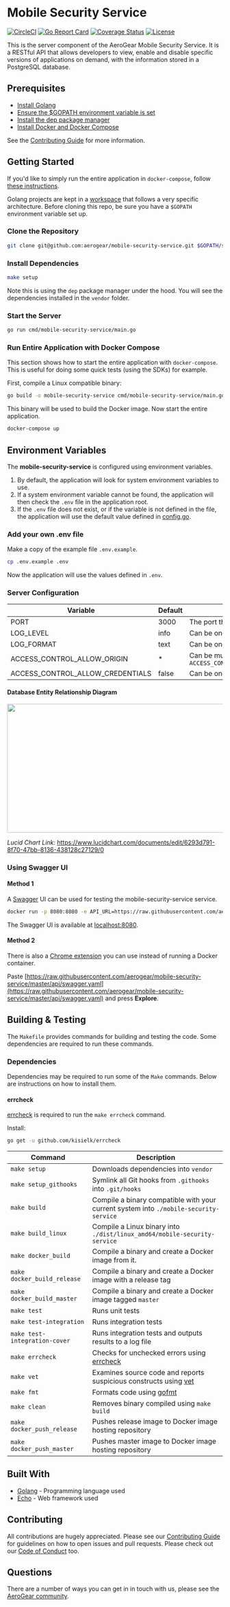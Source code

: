 # Mobile Security Service

[![CircleCI](https://circleci.com/gh/aerogear/mobile-security-service.svg?style=svg)](https://circleci.com/gh/aerogear/mobile-security-service)
[![Go Report Card](https://goreportcard.com/badge/github.com/aerogear/mobile-security-service)](https://goreportcard.com/report/github.com/aerogear/mobile-security-service)
[![Coverage Status](https://coveralls.io/repos/github/aerogear/mobile-security-service/badge.svg?branch=master)](https://coveralls.io/github/aerogear/mobile-security-service?branch=master)
[![License](https://img.shields.io/:license-Apache2-blue.svg)](http://www.apache.org/licenses/LICENSE-2.0)

This is the server component of the AeroGear Mobile Security Service. It is a RESTful API that allows developers to view, enable and disable specific versions of applications on demand, with the information stored in a PostgreSQL database.

## Prerequisites

* [Install Golang](https://golang.org/doc/install)
* [Ensure the $GOPATH environment variable is set](https://github.com/golang/go/wiki/SettingGOPATH)
* [Install the dep package manager](https://golang.github.io/dep/docs/installation.html)
* [Install Docker and Docker Compose](https://docs.docker.com/compose/install/)

See the [Contributing Guide](https://aerogear.org/community/#guides) for more information.

## Getting Started

If you'd like to simply run the entire application in `docker-compose`, follow [these instructions](#Run-Entire-Application-with-Docker-Compose).

Golang projects are kept in a [workspace](https://golang.org/doc/code.html#Workspaces) that follows a very specific architecture. Before cloning this repo, be sure you have a `$GOPATH` environment variable set up.

### Clone the Repository

```sh
git clone git@github.com:aerogear/mobile-security-service.git $GOPATH/src/github.com/aerogear/mobile-security-service
```

### Install Dependencies

```sh
make setup
```

Note this is using the `dep` package manager under the hood. You will see the dependencies installed in the `vendor` folder.

### Start the Server

```sh
go run cmd/mobile-security-service/main.go
```

### Run Entire Application with Docker Compose

This section shows how to start the entire application with `docker-compose`. This is useful for doing some quick tests (using the SDKs) for example.

First, compile a Linux compatible binary:

```bash
go build -o mobile-security-service cmd/mobile-security-service/main.go
```

This binary will be used to build the Docker image. Now start the entire application.

```bash
docker-compose up
```

## Environment Variables

The **mobile-security-service** is configured using environment variables.

1. By default, the application will look for system environment variables to use.
2. If a system environment variable cannot be found, the application will then check the `.env` file in the application root.
3. If the `.env` file does not exist, or if the variable is not defined in the file, the application will use the default value defined in [config.go](./pkg/config/config.go).

### Add your own .env file

Make a copy of the example file `.env.example`.

```sh
cp .env.example .env
```

Now the application will use the values defined in `.env`.

### Server Configuration

| Variable                         | Default | Description                                                                                                                        |
|----------------------------------|---------|------------------------------------------------------------------------------------------------------------------------------------|
| PORT                             | 3000    | The port the server will listen on                                                                                                 |
| LOG_LEVEL                        | info    | Can be one of `[debug, info, warning, error, fatal, panic]`                                                                        |
| LOG_FORMAT                       | text    | Can be one of `[text, json]`                                                                                                       |
| ACCESS_CONTROL_ALLOW_ORIGIN      | *       | Can be multiple URL values separated with commas. Example: `ACCESS_CONTROL_ALLOW_ORIGIN=http://www.example.com,http://example.com` |
| ACCESS_CONTROL_ALLOW_CREDENTIALS | false   | Can be one of `[true, false]`                                                                                                      |

#### Database Entity Relationship Diagram
<img src="https://user-images.githubusercontent.com/1596014/52293332-7229e380-296e-11e9-9bc4-5322f0fbe0ab.png" width="700" height="300">

*Lucid Chart Link:* https://www.lucidchart.com/documents/edit/6293d791-8f70-47bb-8136-438128c27129/0

### Using Swagger UI

#### Method 1

A [Swagger](https://swagger.io/) UI can be used for testing the mobile-security-service service.

```bash
docker run -p 8080:8080 -e API_URL=https://raw.githubusercontent.com/aerogear/mobile-security-service/master/api/swagger.yaml swaggerapi/swagger-ui
```

The Swagger UI is available at [localhost:8080](http://localhost:8080).

#### Method 2

There is also a [Chrome extension](https://chrome.google.com/webstore/detail/swagger-ui-console/ljlmonadebogfjabhkppkoohjkjclfai?hl=en) you can use instead of running a Docker container.

Paste [https://raw.githubusercontent.com/aerogear/mobile-security-service/master/api/swagger.yaml](https://raw.githubusercontent.com/aerogear/mobile-security-service/master/api/swagger.yaml) and press **Explore**.

## Building & Testing

The `Makefile` provides commands for building and testing the code. Some dependencies are required to run these commands.

### Dependencies

Dependencies may be required to run some of the `Make` commands. Below are instructions on how to install them.

#### errcheck

[errcheck](https://github.com/kisielk/errcheck) is required to run the `make errcheck` command.

Install:

```sh
go get -u github.com/kisielk/errcheck
```

| Command                       | Description                                                                                     |
|-------------------------------|-------------------------------------------------------------------------------------------------|
| `make setup`                  | Downloads dependencies into `vendor`                                                            |
| `make setup_githooks`         | Symlink all Git hooks from `.githooks` into `.git/hooks`                                        |
| `make build`                  | Compile a binary compatible with your current system into `./mobile-security-service`           |
| `make build_linux`            | Compile a Linux binary into `./dist/linux_amd64/mobile-security-service`                        |
| `make docker_build`           | Compile a binary and create a Docker image from it.                                             |
| `make docker_build_release`   | Compile a binary and create a Docker image with a release tag                                   |
| `make docker_build_master`    | Compile a binary and create a Docker image tagged `master`                                      |
| `make test`                   | Runs unit tests                                                                                 |
| `make test-integration`       | Runs integration tests                                                                          |
| `make test-integration-cover` | Runs integration tests and outputs results to a log file                                        |
| `make errcheck`               | Checks for unchecked errors using [errcheck](https://github.com/kisielk/errcheck)               |
| `make vet`                    | Examines source code and reports suspicious constructs using [vet](https://golang.org/cmd/vet/) |
| `make fmt`                    | Formats code using [gofmt](https://golang.org/cmd/gofmt/)                                       |
| `make clean`                  | Removes binary compiled using `make build`                                                      |
| `make docker_push_release`    | Pushes release image to Docker image hosting repository                                         |
| `make docker_push_master`     | Pushes master image to Docker image hosting repository                                          |

## Built With

* [Golang](https://golang.org/) - Programming language used
* [Echo](https://echo.labstack.com/) - Web framework used

## Contributing

All contributions are hugely appreciated. Please see our [Contributing Guide](https://aerogear.org/community/#guides) for guidelines on how to open issues and pull requests. Please check out our [Code of Conduct](./.github/CODE_OF_CONDUCT.md) too.

## Questions

There are a number of ways you can get in in touch with us, please see the [AeroGear community](https://aerogear.org/community/#contact).
